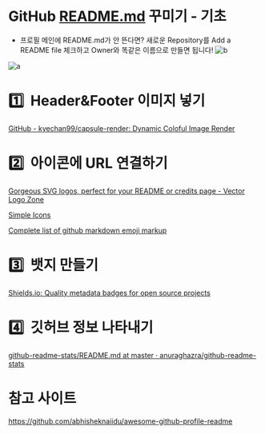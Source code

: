 # GitHub [README.md](http://README.md) 꾸미기 - 기초

- 프로필 메인에 README.md가 안 뜬다면?
  새로운 Repository를 Add a README file 체크하고 Owner와 똑같은 이름으로 만들면 됩니다!
  ![b](https://user-images.githubusercontent.com/55739359/180699864-930373ee-dbd8-48fc-bd59-8c5291a04a94.png)  

![a](https://user-images.githubusercontent.com/55739359/180699867-070c7b03-a18c-4669-b384-b46d5247a1f3.png)

# 1️⃣  Header&Footer 이미지 넣기
[GitHub - kyechan99/capsule-render: Dynamic Coloful Image Render](https://github.com/kyechan99/capsule-render)

# 2️⃣  아이콘에 URL 연결하기

[Gorgeous SVG logos, perfect for your README or credits page - Vector Logo Zone](https://www.vectorlogo.zone/)

[Simple Icons](https://simpleicons.org/)

[Complete list of github markdown emoji markup](https://gist.github.com/rxaviers/7360908)

# 3️⃣  뱃지 만들기

[Shields.io: Quality metadata badges for open source projects](https://shields.io/)

# 4️⃣  깃허브 정보 나타내기

[github-readme-stats/README.md at master · anuraghazra/github-readme-stats](https://github.com/anuraghazra/github-readme-stats/blob/master/themes/README.md)

# 참고 사이트
https://github.com/abhisheknaiidu/awesome-github-profile-readme

